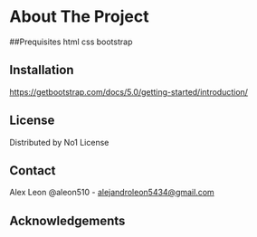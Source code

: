 # About The Project

##Prequisites
html
css
bootstrap

## Installation

https://getbootstrap.com/docs/5.0/getting-started/introduction/

## License

Distributed by No1 License

## Contact

Alex Leon @aleon510 - alejandroleon5434@gmail.com

## Acknowledgements
